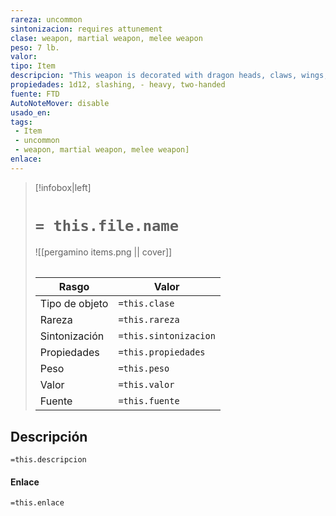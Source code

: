 ```yaml
---
rareza: uncommon
sintonizacion: requires attunement
clase: weapon, martial weapon, melee weapon
peso: 7 lb.
valor: 
tipo: Item
descripcion: "This weapon is decorated with dragon heads, claws, wings, scales, or Draconic letters. When it steeps in a dragon&#x27;s hoard, it absorbs the energy of the dragon&#x27;s breath weapon and deals damage of that type with its special properties.Whenever you roll a 20 on your attack roll with this weapon, each creature of your choice within 5 feet of the target takes 5 damage of the type dealt by the dragon&#x27;s breath weapon. Heavy. Creatures that are Small or Tiny have disadvantage on attack rolls with heavy weapons. A heavy weapon&#x27;s size and bulk make it too large for a Small or Tiny creature to use effectively. Two-Handed. This weapon requires two hands to use. This property is relevant only when you attack with the weapon, not when you simply hold it."
propiedades: 1d12, slashing, - heavy, two-handed
fuente: FTD
AutoNoteMover: disable
usado_en:  
tags: 
 - Item
 - uncommon
 - weapon, martial weapon, melee weapon]
enlace: 
---
```


> [!infobox|left]
>  # `= this.file.name`
> ![[pergamino items.png || cover]]
> ######   
> |Rasgo | Valor |
> | --- | --- |
> | Tipo de objeto| `=this.clase`|
>  | Rareza| `=this.rareza`|
> | Sintonización | `=this.sintonizacion` |
> | Propiedades | `=this.propiedades` |
>  | Peso | `=this.peso` |
> | Valor | `=this.valor` |
> | Fuente | `=this.fuente` |


## Descripción
`=this.descripcion`

#### Enlace
`=this.enlace`